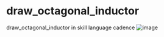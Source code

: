 # draw_octagonal_inductor
draw_octagonal_inductor in skill language cadence 
![image](https://github.com/georgekasa/draw_octagonal_inductor/assets/79354220/d73e899b-9351-4ec7-bd1d-8ad7a4a6a63b)
